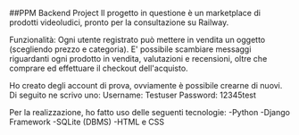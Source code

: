 ##PPM Backend Project
Il progetto in questione è un marketplace di prodotti videoludici, pronto per la consultazione su Railway.

Funzionalità:
Ogni utente registrato può mettere in vendita un oggetto (scegliendo prezzo e categoria).
E' possibile scambiare messaggi riguardanti ogni prodotto in vendita, valutazioni e recensioni, oltre che comprare ed effettuare il checkout dell'acquisto.

Ho creato degli account di prova, ovviamente è possibile crearne di nuovi.
Di seguito ne scrivo uno:
Username: Testuser
Password: 12345test

Per la realizzazione, ho fatto uso delle seguenti tecnologie:
-Python
-Django Framework
-SQLite (DBMS)
-HTML e CSS



